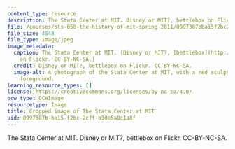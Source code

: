 ```yaml
---
content_type: resource
description: The Stata Center at MIT. Disney or MIT?, bettlebox on Flickr. CC-BY-NC-SA.
file: /courses/sts-050-the-history-of-mit-spring-2011/0997387bba15f2bc2cffb30e5a8c1a8f_sts-050s11-th.jpg
file_size: 4548
file_type: image/jpeg
image_metadata:
  caption: The Stata Center at MIT. (Disney or MIT?, [bettlebox](http://www.flickr.com/photos/timony/108554696/)
    on Flickr. CC-BY-NC-SA.)
  credit: Disney or MIT?, bettlebox on Flickr. CC-BY-NC-SA.
  image-alt: A photograph of the Stata Center at MIT, with a red sculpture in the
    foreground.
learning_resource_types: []
license: https://creativecommons.org/licenses/by-nc-sa/4.0/
ocw_type: OCWImage
resourcetype: Image
title: Cropped image of The Stata Center at MIT
uid: 0997387b-ba15-f2bc-2cff-b30e5a8c1a8f
---
```

The Stata Center at MIT. Disney or MIT?, bettlebox on Flickr. CC-BY-NC-SA.
